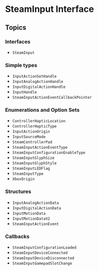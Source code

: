 # SteamInput Interface

## Topics

### Interfaces
- ``SteamInput``

### Simple types
- ``InputActionSetHandle``
- ``InputAnalogActionHandle``
- ``InputDigitalActionHandle``
- ``InputHandle``
- ``SteamInputActionEventCallbackPointer``

### Enumerations and Option Sets
- ``ControllerHapticLocation``
- ``ControllerHapticType``
- ``InputActionOrigin``
- ``InputSourceMode``
- ``SteamControllerPad``
- ``SteamInputActionEventType``
- ``SteamInputConfigurationEnableType``
- ``SteamInputGlyphSize``
- ``SteamInputGlyphStyle``
- ``SteamInputLEDFlag``
- ``SteamInputType``
- ``XboxOrigin``

### Structures
- ``InputAnalogActionData``
- ``InputDigitalActionData``
- ``InputMotionData``
- ``InputMotionDataV2``
- ``SteamInputActionEvent``

### Callbacks
- ``SteamInputConfigurationLoaded``
- ``SteamInputDeviceConnected``
- ``SteamInputDeviceDisconnected``
- ``SteamInputGamepadSlotChange``
